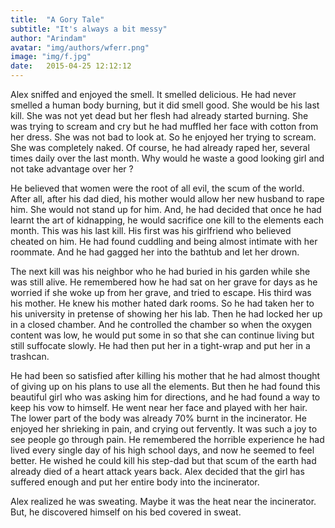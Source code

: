 ```yaml
---
title:  "A Gory Tale"
subtitle: "It's always a bit messy"
author: "Arindam"
avatar: "img/authors/wferr.png"
image: "img/f.jpg"
date:   2015-04-25 12:12:12
---
```


Alex sniffed and enjoyed the smell. It smelled delicious. He had never smelled a human body burning, but it did smell good. She would be his last kill. She was not yet dead but her flesh had already started burning. She was trying to scream and cry but he had muffled her face with cotton from her dress. She was not bad to look at. So he enjoyed her trying to scream. She was completely naked. Of course, he had already raped her, several times daily over the last month. Why would he waste a good looking girl and not take advantage over her ?

He believed that women were the root of all evil, the scum of the world. After all, after his dad died, his mother would allow her new husband to rape him. She would not stand up for him. And, he had decided that once he had learnt the art of kidnapping, he would sacrifice one kill to the elements each month. This was his last kill. His first was his girlfriend who believed cheated on him. He had found cuddling and being almost intimate with her roommate. And he had gagged her into the bathtub and let her drown.

The next kill was his neighbor who he had buried in his garden while she was still alive. He remembered how he had sat on her grave for days as he worried if she woke up from her grave, and tried to escape. His third was his mother. He knew his mother hated dark rooms. So he had taken her to his university in pretense of showing her his lab. Then he had locked her up in a closed chamber. And he controlled the chamber so when the oxygen content was low, he would put some in so that she can continue living but still suffocate slowly. He had then put her in a  tight-wrap and  put her in a trashcan.

He had been so satisfied after killing his mother that he had almost thought of giving up on his plans to use all the elements. But then he had found this beautiful girl who was asking him for directions, and he had found a way to keep his vow to himself. He went near her face and played with her hair. The lower part of the body was already 70% burnt in the incinerator. He enjoyed her shrieking in pain, and crying out fervently. It was such a joy to see people go through pain. He remembered the horrible experience he had lived every single day of his high school days, and now he seemed to feel better. He wished he could kill his step-dad but that scum of the earth had already died of a heart attack years back. Alex decided that the girl has suffered enough and put her entire body into the incinerator.


Alex realized he was sweating. Maybe it was the heat near the incinerator. But, he discovered himself on his bed covered in sweat.  
